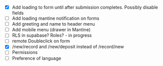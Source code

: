 -   [x] Add loading to form until after submission completes. Possibly disable fields
-   [ ] Add loading mantine notification on forms
-   [ ] Add greeting and name to header menu
-   [ ] Add mobile menu (drawer in Mantine)
-   [ ] RLS in supabase? Roles? - in progress
-   [ ] remote Doubleclick on form
-   [x] /new/record and /new/deposit instead of /record/new
-   [ ] Permissions
-   [ ] Preference of language
